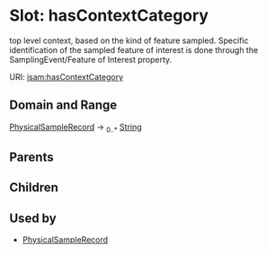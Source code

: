 
# Slot: hasContextCategory


top level context, based on the kind of feature sampled.  Specific identification of the sampled feature of interest is done through the SamplingEvent/Feature of Interest property.

URI: [isam:hasContextCategory](http://resource.isamples.org/schema/hasContextCategory)


## Domain and Range

[PhysicalSampleRecord](PhysicalSampleRecord.md) &#8594;  <sub>0..\*</sub> [String](types/String.md)

## Parents


## Children


## Used by

 * [PhysicalSampleRecord](PhysicalSampleRecord.md)
